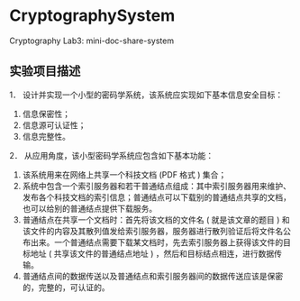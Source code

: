 # CryptographySystem
Cryptography Lab3:  mini-doc-share-system

## 实验项目描述

1． 设计并实现一个小型的密码学系统，该系统应实现如下基本信息安全目标：
1) 信息保密性；
2) 信息源可认证性；
3) 信息完整性。

2． 从应用角度，该小型密码学系统应包含如下基本功能：
1) 该系统用来在网络上共享一个科技文档 (PDF 格式 ) 集合；
2) 系统中包含一个索引服务器和若干普通结点组成：其中索引服务器用来维护、发布各个科技文档的索引信息；普通结点可以下载别的普通结点共享的文档，也可以给别的普通结点提供下载服务。
3) 普通结点在共享一个文档时：首先将该文档的文件名 ( 就是该文章的题目 ) 和该文件的内容及其散列值发给索引服务器，服务器进行散列验证后将文件名公布出来。一个普通结点需要下载某文档时，先去索引服务器上获得该文件的目标地址 ( 共享该文件的普通结点地址 ) ，然后和目标结点相连，进行数据传输。
4) 普通结点间的数据传送以及普通结点和索引服务器间的数据传送应该是保密的，完整的，可认证的。
